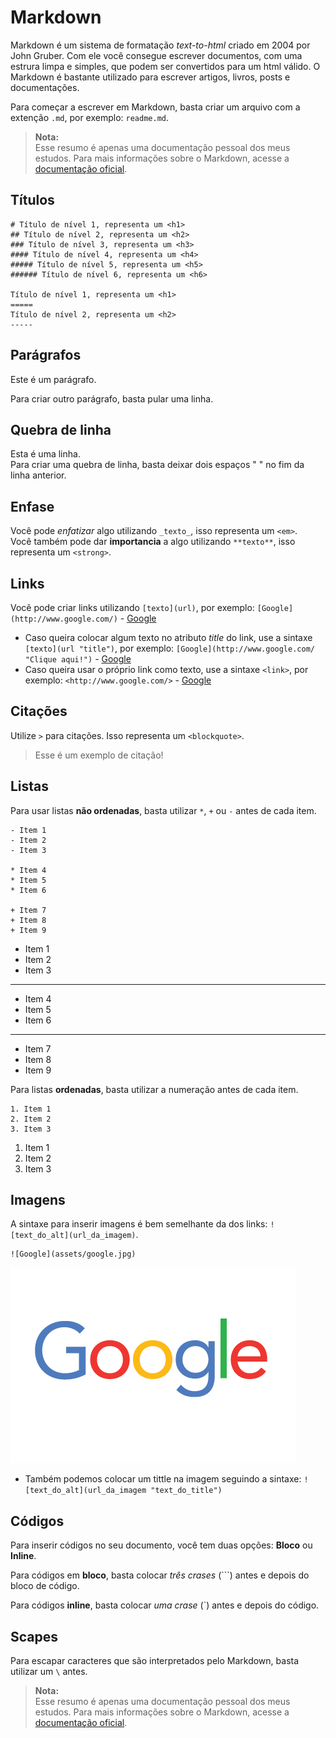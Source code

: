 Markdown
=====

Markdown é um sistema de formatação _text-to-html_ criado em 2004 por John Gruber. Com ele você consegue escrever documentos, com uma estrura limpa e simples, que podem ser convertidos para um html válido. O Markdown é bastante utilizado para escrever artigos, livros, posts e documentações.

Para começar a escrever em Markdown, basta criar um arquivo com a extenção `.md`, por exemplo: `readme.md`.

> **Nota:**    
> Esse resumo é apenas uma documentação pessoal dos meus estudos. Para mais informações sobre o Markdown, acesse a [documentação oficial](https://daringfireball.net/projects/markdown/).



## Títulos

```
# Título de nível 1, representa um <h1>
## Título de nível 2, representa um <h2>
### Título de nível 3, representa um <h3>
#### Título de nível 4, representa um <h4>
##### Título de nível 5, representa um <h5>
###### Título de nível 6, representa um <h6>

Título de nível 1, representa um <h1>
=====
Título de nível 2, representa um <h2>
-----
```

## Parágrafos

Este é um parágrafo.

Para criar outro parágrafo, basta pular uma linha.

## Quebra de linha

Esta é uma linha.  
Para criar uma quebra de linha, basta deixar dois espaços "  " no fim da linha anterior.

## Enfase

Você pode _enfatizar_ algo utilizando `_texto_`, isso representa um `<em>`.  
Você também pode dar **importancia** a algo utilizando `**texto**`, isso representa um `<strong>`.

## Links

Você pode criar links utilizando `[texto](url)`, por exemplo: `[Google](http://www.google.com/)` - [Google](http://www.google.com/)

- Caso queira colocar algum texto no atributo _title_ do link, use a sintaxe `[texto](url "title")`, por exemplo: `[Google](http://www.google.com/ "Clique aqui!")` - [Google](http://www.google.com/ "Clique aqui!")
- Caso queira usar o próprio link como texto, use a sintaxe `<link>`, por exemplo: `<http://www.google.com/>` - [Google](http://www.google.com/ "Clique aqui!")

## Citações

Utilize `>` para citações. Isso representa um `<blockquote>`.

> Esse é um exemplo de citação!

## Listas

Para usar listas **não ordenadas**, basta utilizar `*`, `+` ou `-` antes de cada item.

```
- Item 1
- Item 2
- Item 3

* Item 4
* Item 5
* Item 6

+ Item 7
+ Item 8
+ Item 9
```

- Item 1
- Item 2
- Item 3

----

* Item 4
* Item 5
* Item 6

----

+ Item 7
+ Item 8
+ Item 9

Para listas **ordenadas**, basta utilizar a numeração antes de cada item.

```
1. Item 1
2. Item 2
3. Item 3
```

1. Item 1
2. Item 2
3. Item 3

## Imagens

A sintaxe para inserir imagens é bem semelhante da dos links: `![text_do_alt](url_da_imagem)`.

```
![Google](assets/google.jpg)
```
![Google](assets/google.jpg)

- Também podemos colocar um tittle na imagem seguindo a sintaxe: `![text_do_alt](url_da_imagem "text_do_title")`


## Códigos

Para inserir códigos no seu documento, você tem duas opções: **Bloco** ou **Inline**.

Para códigos em **bloco**, basta colocar _três crases_ (```) antes e depois do bloco de código.

Para códigos **inline**, basta colocar _uma crase_ (`) antes e depois do código.

## Scapes

Para escapar caracteres que são interpretados pelo Markdown, basta utilizar um `\` antes.

> **Nota:**    
> Esse resumo é apenas uma documentação pessoal dos meus estudos. Para mais informações sobre o Markdown, acesse a [documentação oficial](https://daringfireball.net/projects/markdown/).